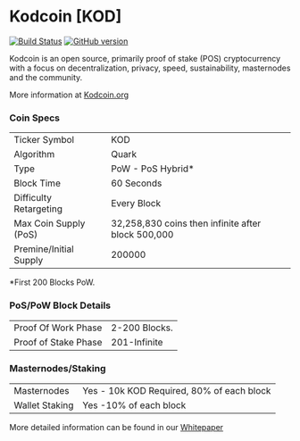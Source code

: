 Kodcoin [KOD]
=====================================

[![Build Status](https://travis-ci.org/Kodcoin-Project/Kodcoin.svg?branch=master)](https://travis-ci.org/Kodcoin-Project/Kodcoin) [![GitHub version](https://badge.fury.io/gh/Kodcoin-Project%2FKodcoin.svg)](https://badge.fury.io/gh/Kodcoin-Project%2FKodcoin)

Kodcoin is an open source, primarily proof of stake (POS) cryptocurrency with a focus on decentralization, privacy, speed, sustainability, masternodes and the community.

More information at [Kodcoin.org](http://www.Kodcoin.org)

### Coin Specs
<table>
<tr><td>Ticker Symbol</td><td>KOD</td></tr>
<tr><td>Algorithm</td><td>Quark</td></tr>
<tr><td>Type</td><td>PoW - PoS Hybrid*</td></tr>
<tr><td>Block Time</td><td>60 Seconds</td></tr>
<tr><td>Difficulty Retargeting</td><td>Every Block</td></tr>
<tr><td>Max Coin Supply (PoS)</td><td>32,258,830 coins then infinite  after block 500,000</td></tr>
<tr><td>Premine/Initial Supply</td><td>200000</td></tr>
</table>

*First 200 Blocks PoW.

### PoS/PoW Block Details
<table>
<tr><td>Proof Of Work Phase</td><td>2-200 Blocks.</td></tr>
<tr><td>Proof of Stake Phase</td><td>201-Infinite</td></tr>
</table>

### Masternodes/Staking
<table>
<tr><td>Masternodes</td><td>Yes - 10k KOD Required, 80% of each block</td></tr>
<tr><td>Wallet Staking</td><td>Yes -10% of each block</td></tr>
</table>

More detailed information can be found in our [Whitepaper](http://kodcoin.org/)
